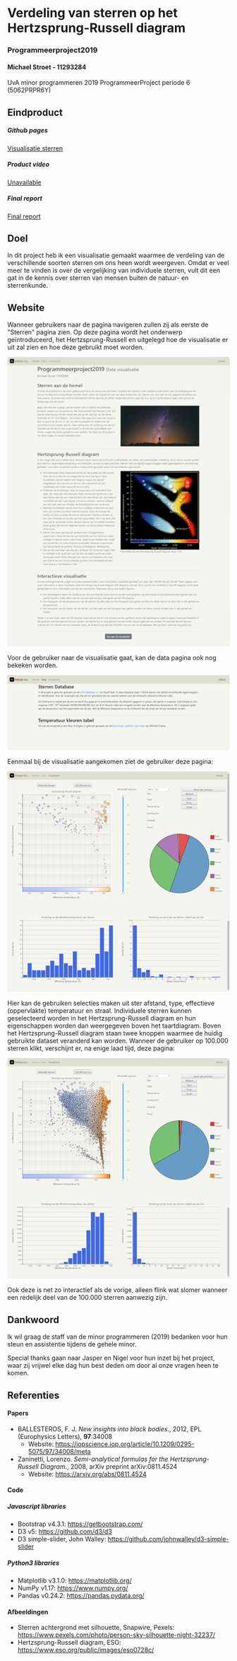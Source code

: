 # Verdeling van sterren op het Hertzsprung-Russell diagram
### Programmeerproject2019
#### Michael Stroet - 11293284
UvA minor programmeren 2019
ProgrammeerProject periode 6 (5062PRPR6Y)

## Eindproduct

##### Github pages
[Visualisatie sterren](https://michaelstroet.github.io/Programmeerproject2019/code/html-css/home.html)

##### Product video
[Unavailable](https://www.youtube.com/watch?v=dQw4w9WgXcQ)

##### Final report
[Final report](https://michaelstroet.github.io/Programmeerproject2019/REPORT.md)

## Doel
In dit project heb ik een visualisatie gemaakt waarmee de verdeling van de verschillende soorten sterren om ons heen wordt weergeven. Omdat er veel meer te vinden is over de vergelijking van individuele sterren, vult dit een gat in de kennis over sterren van mensen buiten de natuur- en sterrenkunde.

## Website
Wanneer gebruikers naar de pagina navigeren zullen zij als eerste de "Sterren" pagina zien. Op deze pagina wordt het onderwerp geïntroduceerd, het Hertzsprung-Russell en uitgelegd hoe de visualisatie er uit zal zien en hoe deze gebruikt moet worden.

![Sterren pagina](doc/readme/sterrenPage.png)

Voor de gebruiker naar de visualisatie gaat, kan de data pagina ook nog bekeken worden.

![Data pagina](doc/readme/dataPage.png)

Eenmaal bij de visualisatie aangekomen ziet de gebruiker deze pagina:

![VisualisatieProper](doc/readme/VisualisatieProper.png)

Hier kan de gebruiken selecties maken uit ster afstand, type, effectieve (oppervlakte) temperatuur en straal. Individuele sterren kunnen geselecteerd worden in het Hertzsprung-Russell diagram en hun eigenschappen worden dan weergegeven boven het taartdiagram. Boven het Hertzsprung-Russell diagram staan twee knoppen waarmee de huidig gebruikte dataset veranderd kan worden. Wanneer de gebruiker op 100.000 sterren klikt, verschijnt er, na enige laad tijd, deze pagina:

![VisualisatieAll](doc/readme/VisualisatieAll.png)

Ook deze is net zo interactief als de vorige, alleen flink wat slomer wanneer een redelijk deel van de 100.000 sterren aanwezig zijn.

## Dankwoord
Ik wil graag de staff van de minor programmeren (2019) bedanken voor hun steun en assistentie tijdens de gehele minor.

Special thanks gaan naar Jasper en Nigel voor hun inzet bij het project, waar zij vrijwel elke dag hun best deden om door al onze vragen heen te komen.

## Referenties

#### Papers
- BALLESTEROS, F. J. *New insights into black bodies.*, 2012, EPL (Europhysics Letters), **97**:34008
    - Website: https://iopscience.iop.org/article/10.1209/0295-5075/97/34008/meta
- Zaninetti, Lorenzo. *Semi-analytical formulas for the Hertzsprung-Russell Diagram.*, 2008, arXiv preprint arXiv:0811.4524
    - Website: https://arxiv.org/abs/0811.4524

#### Code

##### Javascript libraries
- Bootstrap v4.3.1: https://getbootstrap.com/
- D3 v5: https://github.com/d3/d3
- D3 simple-slider, John Walley: https://github.com/johnwalley/d3-simple-slider

##### Python3 libraries
- Matplotlib v3.1.0: https://matplotlib.org/
- NumPy v1.17: https://www.numpy.org/
- Pandas v0.24.2: https://pandas.pydata.org/

#### Afbeeldingen
- Sterren achtergrond met silhouette, Snapwire, Pexels: https://www.pexels.com/photo/person-sky-silhouette-night-32237/
- Hertzsprung-Russell diagram, ESO: https://www.eso.org/public/images/eso0728c/

